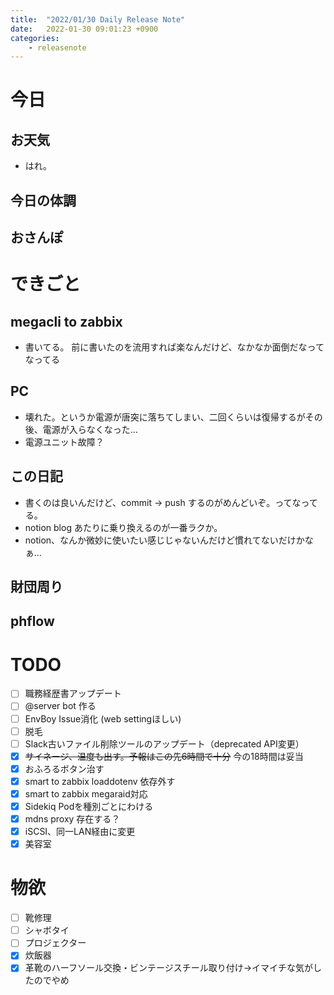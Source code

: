 ```yaml
---
title:  "2022/01/30 Daily Release Note"
date:   2022-01-30 09:01:23 +0900
categories:
	- releasenote
---
```

# 今日

## お天気

* はれ。

## 今日の体調

## おさんぽ


# できごと

## megacli to zabbix

* 書いてる。 前に書いたのを流用すれば楽なんだけど、なかなか面倒だなってなってる

## PC

* 壊れた。というか電源が唐突に落ちてしまい、二回くらいは復帰するがその後、電源が入らなくなった…
* 電源ユニット故障？

## この日記

* 書くのは良いんだけど、commit -> push するのがめんどいぞ。ってなってる。
* notion blog あたりに乗り換えるのが一番ラクか。
* notion、なんか微妙に使いたい感じじゃないんだけど慣れてないだけかなぁ…

## 財団周り


## phflow


# TODO 

- [ ] 職務経歴書アップデート
- [ ] @server bot 作る
- [ ] EnvBoy Issue消化 (web settingほしい)
- [ ] 脱毛
- [ ] Slack古いファイル削除ツールのアップデート（deprecated API変更）
- [x] ~~サイネージ、温度も出す。予報はこの先6時間で十分~~ 今の18時間は妥当
- [x] おふろるボタン治す
- [x] smart to zabbix loaddotenv 依存外す
- [x] smart to zabbix megaraid対応
- [x] Sidekiq Podを種別ごとにわける
- [x] mdns proxy 存在する？
- [x] iSCSI、同一LAN経由に変更
- [x] 美容室

# 物欲

- [ ] 靴修理
- [ ] シャボタイ
- [ ] プロジェクター
- [x] 炊飯器
- [x] 革靴のハーフソール交換・ビンテージスチール取り付け→イマイチな気がしたのでやめ
